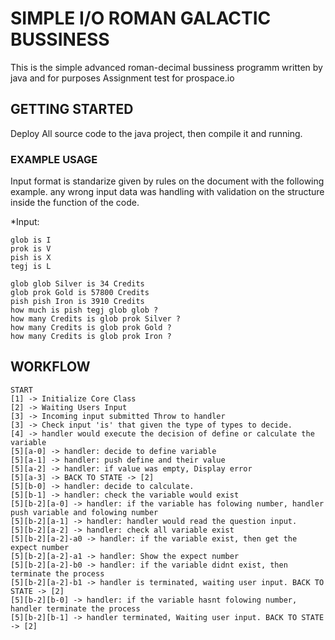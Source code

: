 # SIMPLE I/O ROMAN GALACTIC BUSSINESS
This is the simple advanced roman-decimal bussiness programm written by java and for purposes Assignment test for prospace.io

## GETTING STARTED
Deploy All source code to the java project, then compile it and running.

### EXAMPLE USAGE
Input format is standarize given by rules on the document with the following example. any wrong input data was handling with validation on the structure inside the function of the code.

*Input:
```
glob is I
prok is V
pish is X
tegj is L

glob glob Silver is 34 Credits
glob prok Gold is 57800 Credits
pish pish Iron is 3910 Credits
how much is pish tegj glob glob ?
how many Credits is glob prok Silver ?
how many Credits is glob prok Gold ?
how many Credits is glob prok Iron ?
```
## WORKFLOW
```
START
[1] -> Initialize Core Class
[2] -> Waiting Users Input
[3] -> Incoming input submitted Throw to handler
[3] -> Check input 'is' that given the type of types to decide.
[4] -> handler would execute the decision of define or calculate the variable
[5][a-0] -> handler: decide to define variable
[5][a-1] -> handler: push define and their value
[5][a-2] -> handler: if value was empty, Display error
[5][a-3] -> BACK TO STATE -> [2]
[5][b-0] -> handler: decide to calculate.
[5][b-1] -> handler: check the variable would exist
[5][b-2][a-0] -> handler: if the variable has folowing number, handler push variable and folowing number
[5][b-2][a-1] -> handler: handler would read the question input.
[5][b-2][a-2] -> handler: check all variable exist
[5][b-2][a-2]-a0 -> handler: if the variable exist, then get the expect number
[5][b-2][a-2]-a1 -> handler: Show the expect number
[5][b-2][a-2]-b0 -> handler: if the variable didnt exist, then terminate the process
[5][b-2][a-2]-b1 -> handler is terminated, waiting user input. BACK TO STATE -> [2]
[5][b-2][b-0] -> handler: if the variable hasnt folowing number, handler terminate the process
[5][b-2][b-1] -> handler terminated, Waiting user input. BACK TO STATE -> [2]
```


